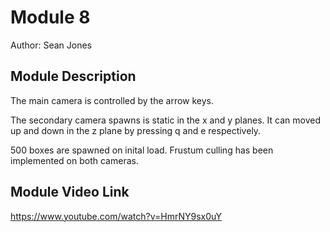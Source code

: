 # Module 8

Author: Sean Jones

## Module Description

The main camera is controlled by the arrow keys.

The secondary camera spawns is static in the x and y planes. 
It can moved up and down in the z plane by pressing q and e respectively.

500 boxes are spawned on inital load. Frustum culling has been implemented on both cameras.


## Module Video Link

https://www.youtube.com/watch?v=HmrNY9sx0uY

